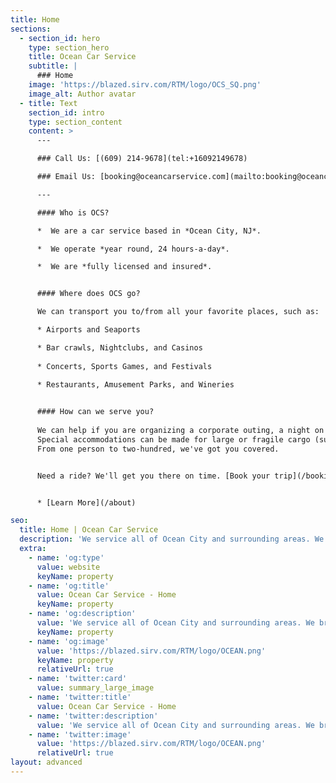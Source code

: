 ```yaml
---
title: Home
sections:
  - section_id: hero
    type: section_hero
    title: Ocean Car Service
    subtitle: |
      ### Home
    image: 'https://blazed.sirv.com/RTM/logo/OCS_SQ.png'
    image_alt: Author avatar
  - title: Text
    section_id: intro
    type: section_content
    content: >
      ---

      ### Call Us: [(609) 214-9678](tel:+16092149678)

      ### Email Us: [booking@oceancarservice.com](mailto:booking@oceancarservice.com)

      ---

      #### Who is OCS?

      *  We are a car service based in *Ocean City, NJ*.

      *  We operate *year round, 24 hours-a-day*.

      *  We are *fully licensed and insured*.


      #### Where does OCS go?

      We can transport you to/from all your favorite places, such as: 

      * Airports and Seaports

      * Bar crawls, Nightclubs, and Casinos
  
      * Concerts, Sports Games, and Festivals

      * Restaurants, Amusement Parks, and Wineries
  

      #### How can we serve you?
      
      We can help if you are organizing a corporate outing, a night on the town with friends, or even a cruise/flight.
      Special accommodations can be made for large or fragile cargo (such as surfboards), large groups, and round-trips.
      From one person to two-hundred, we've got you covered.


      Need a ride? We'll get you there on time. [Book your trip](/booking).


      * [Learn More](/about)

seo:
  title: Home | Ocean Car Service
  description: 'We service all of Ocean City and surrounding areas. We bring passengers to bars, weddings, sports events, concerts, airports, or really anywhere they need to get to.'
  extra:
    - name: 'og:type'
      value: website
      keyName: property
    - name: 'og:title'
      value: Ocean Car Service - Home
      keyName: property
    - name: 'og:description'
      value: 'We service all of Ocean City and surrounding areas. We bring passengers to bars, weddings, sports events, concerts, airports, or really anywhere they need to get to.'
      keyName: property
    - name: 'og:image'
      value: 'https://blazed.sirv.com/RTM/logo/OCEAN.png'
      keyName: property
      relativeUrl: true
    - name: 'twitter:card'
      value: summary_large_image
    - name: 'twitter:title'
      value: Ocean Car Service - Home
    - name: 'twitter:description'
      value: 'We service all of Ocean City and surrounding areas. We bring passengers to bars, weddings, sports events, concerts, airports, or really anywhere they need to get to.'
    - name: 'twitter:image'
      value: 'https://blazed.sirv.com/RTM/logo/OCEAN.png'
      relativeUrl: true
layout: advanced
---
```

